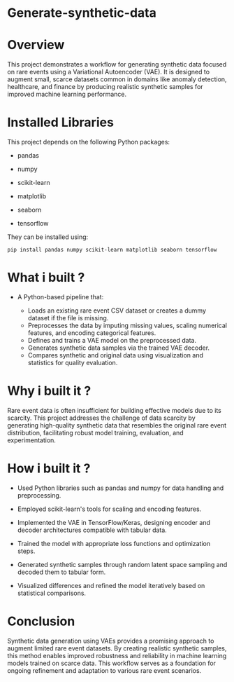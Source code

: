 # Generate-synthetic-data
# Overview
This project demonstrates a workflow for generating synthetic data focused on rare events using a Variational Autoencoder (VAE). It is designed to augment small, scarce datasets common in domains like anomaly detection, healthcare, and finance by producing realistic synthetic samples for improved machine learning performance.

# Installed Libraries
This project depends on the following Python packages:

- pandas

- numpy

- scikit-learn

- matplotlib

- seaborn

- tensorflow

They can be installed using:


    pip install pandas numpy scikit-learn matplotlib seaborn tensorflow

# What i built ?
 - A Python-based pipeline that:
   
    - Loads an existing rare event CSV dataset or creates a dummy dataset if the file is missing.
    - Preprocesses the data by imputing missing values, scaling numerical features, and encoding categorical features.
    - Defines and trains a VAE model on the preprocessed data.
    - Generates synthetic data samples via the trained VAE decoder.
    - Compares synthetic and original data using visualization and statistics for quality evaluation.

# Why i built it ?
Rare event data is often insufficient for building effective models due to its scarcity. This project addresses the challenge of data scarcity by generating high-quality synthetic data that resembles the original rare event distribution, facilitating robust model training, evaluation, and experimentation.

# How i built it ?
- Used Python libraries such as pandas and numpy for data handling and preprocessing.

- Employed scikit-learn's tools for scaling and encoding features.

- Implemented the VAE in TensorFlow/Keras, designing encoder and decoder architectures compatible with tabular data.

- Trained the model with appropriate loss functions and optimization steps.

- Generated synthetic samples through random latent space sampling and decoded them to tabular form.

- Visualized differences and refined the model iteratively based on statistical comparisons.

# Conclusion
Synthetic data generation using VAEs provides a promising approach to augment limited rare event datasets. By creating realistic synthetic samples, this method enables improved robustness and reliability in machine learning models trained on scarce data. This workflow serves as a foundation for ongoing refinement and adaptation to various rare event scenarios.
